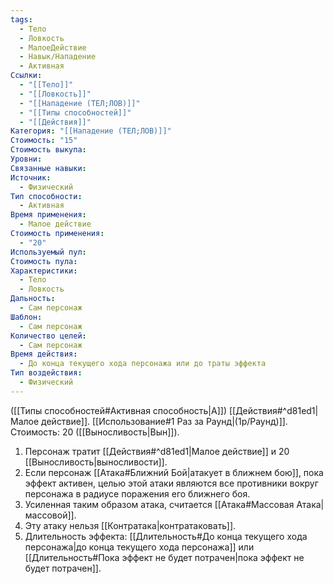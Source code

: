 ```yaml
---
tags:
  - Тело
  - Ловкость
  - МалоеДействие
  - Навык/Нападение
  - Активная
Ссылки:
  - "[[Тело]]"
  - "[[Ловкость]]"
  - "[[Нападение (ТЕЛ;ЛОВ)]]"
  - "[[Типы способностей]]"
  - "[[Действия]]"
Категория: "[[Нападение (ТЕЛ;ЛОВ)]]"
Стоимость: "15"
Стоимость выкупа: 
Уровни: 
Связанные навыки: 
Источник:
  - Физический
Тип способности:
  - Активная
Время применения:
  - Малое действие
Стоимость применения:
  - "20"
Используемый пул: 
Стоимость пула: 
Характеристики:
  - Тело
  - Ловкость
Дальность:
  - Сам персонаж
Шаблон:
  - Сам персонаж
Количество целей:
  - Сам персонаж
Время действия:
  - До конца текущего хода персонажа или до траты эффекта
Тип воздействия:
  - Физический
---
```

([[Типы способностей#Активная способность|А]]) [[Действия#^d81ed1|Малое действие]]. [[Использование#1 Раз за Раунд|(1р/Раунд)]]. Стоимость: 20 ([[Выносливость|Вын]]).

1. Персонаж тратит [[Действия#^d81ed1|Малое действие]] и 20 [[Выносливость|выносливости]]. 
2. Если персонаж [[Атака#Ближний Бой|атакует в ближнем бою]], пока эффект активен, целью этой атаки являются все противники вокруг персонажа в радиусе поражения его ближнего боя. 
3. Усиленная таким образом атака, считается [[Атака#Массовая Атака|массовой]].
4. Эту атаку нельзя [[Контратака|контратаковать]]. 
5. Длительность эффекта: [[Длительность#До конца текущего хода персонажа|до конца текущего хода персонажа]] или [[Длительность#Пока эффект не будет потрачен|пока эффект не будет потрачен]]. 
